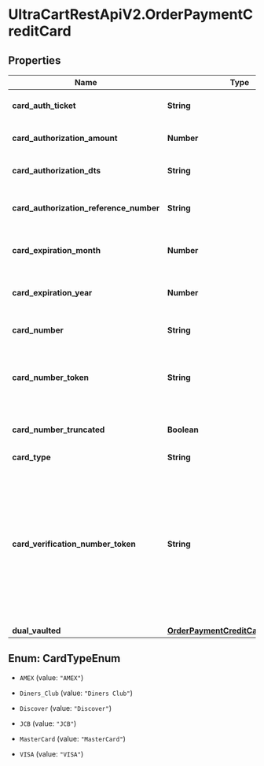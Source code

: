 # UltraCartRestApiV2.OrderPaymentCreditCard

## Properties
Name | Type | Description | Notes
------------ | ------------- | ------------- | -------------
**card_auth_ticket** | **String** | Card authorization ticket | [optional] 
**card_authorization_amount** | **Number** | Card authorization amount | [optional] 
**card_authorization_dts** | **String** | Card authorization date/time | [optional] 
**card_authorization_reference_number** | **String** | Card authorization reference number | [optional] 
**card_expiration_month** | **Number** | Card expiration month (1-12) | [optional] 
**card_expiration_year** | **Number** | Card expiration year (Four digit year) | [optional] 
**card_number** | **String** | Card number (masked to last 4) | [optional] 
**card_number_token** | **String** | Card number token from hosted fields used to update the card number | [optional] 
**card_number_truncated** | **Boolean** | True if the card has been truncated | [optional] 
**card_type** | **String** | Card type | [optional] 
**card_verification_number_token** | **String** | Card verification number token from hosted fields, only for import/insert of new orders, completely ignored for updates, and always null/empty for queries | [optional] 
**dual_vaulted** | [**OrderPaymentCreditCardDualVaulted**](OrderPaymentCreditCardDualVaulted.md) |  | [optional] 


<a name="CardTypeEnum"></a>
## Enum: CardTypeEnum


* `AMEX` (value: `"AMEX"`)

* `Diners_Club` (value: `"Diners Club"`)

* `Discover` (value: `"Discover"`)

* `JCB` (value: `"JCB"`)

* `MasterCard` (value: `"MasterCard"`)

* `VISA` (value: `"VISA"`)




